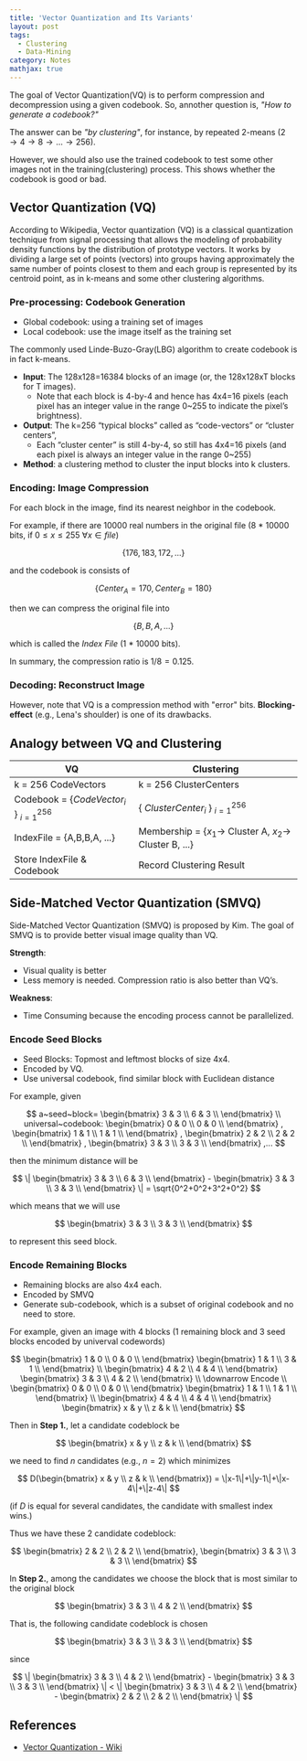 ```yaml
---
title: 'Vector Quantization and Its Variants'
layout: post
tags:
  - Clustering
  - Data-Mining
category: Notes
mathjax: true
---
```


The goal of Vector Quantization(VQ) is to perform compression and decompression using a given codebook.   So, annother question is, _"How to generate a codebook?"_

<!--more-->

The answer can be _"by clustering"_, for instance, by repeated 2-means ($2 \rightarrow 4 \rightarrow 8 \rightarrow ... \rightarrow 256$).

However, we should also use the trained codebook to test some other images not in the training(clustering) process.   This shows whether the codebook is good or bad.

## Vector Quantization (VQ)

According to Wikipedia, Vector quantization (VQ) is a classical quantization technique from signal processing that allows the modeling of probability density functions by the distribution of prototype vectors.   It works by dividing a large set of points (vectors) into groups having approximately the same number of points closest to them and each group is represented by its centroid point, as in k-means and some other clustering algorithms.


### Pre-processing: Codebook Generation

- Global codebook: using a training set of images
- Local codebook: use the image itself as the training set

The commonly used Linde-Buzo-Gray(LBG) algorithm to create  codebook is in fact k-means.


- **Input**: The 128x128=16384 blocks of an image (or, the 128x128xT blocks for T images). 
  - Note that each block is 4-by-4 and hence has 4x4=16 pixels (each pixel has an integer value in the range 0~255 to indicate the pixel’s brightness).
- **Output**: The k=256 “typical blocks” called as “code-vectors” or “cluster centers”,
  - Each “cluster center” is still 4-by-4, so still has 4x4=16 pixels (and each pixel is always an integer value in the range 0~255) 
- **Method**: a clustering method to cluster the input blocks into k clusters.

### Encoding: Image Compression

For each block in the image, find its nearest neighbor in the codebook.

For example, if there are 10000 real numbers in the original file (8 * 10000 bits, if $0 \leq x \leq 255~\forall x \in file$)

$$
\{176, 183, 172, ...\}
$$

and the codebook is consists of 

$$
\{Center_{A} = 170, Center_{B} = 180\}
$$

then we can compress the original file into

$$
\{B, B, A, ...\}
$$

which is called the _Index File_ (1 * 10000 bits).

In summary, the compression ratio is $1/8 = 0.125$.

### Decoding: Reconstruct Image

However, note that VQ is a compression method with "error" bits.   **Blocking-effect** (e.g., Lena's shoulder) is one of its drawbacks.

## Analogy between VQ and Clustering

| VQ | Clustering |
| - | - |
| k = 256 CodeVectors | k = 256 ClusterCenters |
| Codebook = {$CodeVector_i$ } $_{i=1}^{256}$ | { $ClusterCenter_i$ } $_{i=1}^{256}$  |
| IndexFile = {A,B,B,A, ...} | Membership = {$x_1 \rightarrow$ Cluster A, $x_2 \rightarrow$ Cluster B, ...} |
| Store IndexFile & Codebook | Record Clustering Result

## Side-Matched Vector Quantization (SMVQ)

Side-Matched Vector Quantization (SMVQ) is proposed by Kim.   The goal of SMVQ is to provide better visual image quality than VQ.

**Strength**:
- Visual quality is better
- Less memory is needed. Compression ratio is also better than VQ’s.

**Weakness**:
- Time Consuming because the encoding process cannot be parallelized.

### Encode Seed Blocks

- Seed Blocks: Topmost and leftmost blocks of size 4x4.
- Encoded by VQ.
- Use universal codebook, find similar block with Euclidean distance


For example, given

$$
a~seed~block=
\begin{bmatrix}
3 & 3 \\
6 & 3 \\
\end{bmatrix}
\\
universal~codebook:
\begin{bmatrix}
0 & 0 \\
0 & 0 \\
\end{bmatrix}
,
\begin{bmatrix}
1 & 1 \\
1 & 1 \\
\end{bmatrix}
,
\begin{bmatrix}
2 & 2 \\
2 & 2 \\
\end{bmatrix}
,
\begin{bmatrix}
3 & 3 \\
3 & 3 \\
\end{bmatrix}
,...
$$


then the minimum distance will be

$$
\|
\begin{bmatrix}
3 & 3 \\
6 & 3 \\
\end{bmatrix} - 
\begin{bmatrix}
3 & 3 \\
3 & 3 \\
\end{bmatrix}
\|
= \sqrt{0^2+0^2+3^2+0^2}
$$

which means that we will use

$$
\begin{bmatrix}
3 & 3 \\
3 & 3 \\
\end{bmatrix}
$$

to represent this seed block.

### Encode Remaining Blocks

- Remaining blocks are also 4x4 each.
- Encoded by SMVQ
- Generate sub-codebook, which is a subset of original codebook and no need to store.

For example, given an image with 4 blocks (1 remaining block and 3 seed blocks encoded by univerval codewords)

$$
\begin{bmatrix}
1 & 0 \\
0 & 0 \\
\end{bmatrix}
\begin{bmatrix}
1 & 1 \\
3 & 1 \\
\end{bmatrix}
\\
\begin{bmatrix}
4 & 2 \\
4 & 4 \\
\end{bmatrix}
\begin{bmatrix}
3 & 3 \\
4 & 2 \\
\end{bmatrix}
\\
\downarrow Encode
\\
\begin{bmatrix}
0 & 0 \\
0 & 0 \\
\end{bmatrix}
\begin{bmatrix}
1 & 1 \\
1 & 1 \\
\end{bmatrix}
\\
\begin{bmatrix}
4 & 4 \\
4 & 4 \\
\end{bmatrix}
\begin{bmatrix}
x & y \\
z & k \\
\end{bmatrix}
$$

Then in **Step 1.**, let a candidate codeblock be

$$
\begin{bmatrix}
x & y \\
z & k \\
\end{bmatrix}
$$

we need to find $n$ candidates (e.g., $n=2$) which minimizes

$$
D(\begin{bmatrix}
x & y \\
z & k \\
\end{bmatrix})
= \|x-1\|+\|y-1\|+\|x-4\|+\|z-4\|
$$

(if $D$ is equal for several candidates, the candidate with smallest index wins.)

Thus we have these 2 candidate codeblock:

$$
\begin{bmatrix}
2 & 2 \\
2 & 2 \\
\end{bmatrix},
\begin{bmatrix}
3 & 3 \\
3 & 3 \\
\end{bmatrix}
$$

In **Step 2.**, among the candidates we choose the block that is most similar to the original block

$$
\begin{bmatrix}
3 & 3 \\
4 & 2 \\
\end{bmatrix}
$$

That is, the following candidate codeblock is chosen

$$
\begin{bmatrix}
3 & 3 \\
3 & 3 \\
\end{bmatrix}
$$

since

$$
\|
\begin{bmatrix}
3 & 3 \\
4 & 2 \\
\end{bmatrix} - 
\begin{bmatrix}
3 & 3 \\
3 & 3 \\
\end{bmatrix}
\|
<
\|
\begin{bmatrix}
3 & 3 \\
4 & 2 \\
\end{bmatrix} - 
\begin{bmatrix}
2 & 2 \\
2 & 2 \\
\end{bmatrix}
\|
$$




## References

- [Vector Quantization - Wiki](https://en.wikipedia.org/wiki/Vector_quantization)